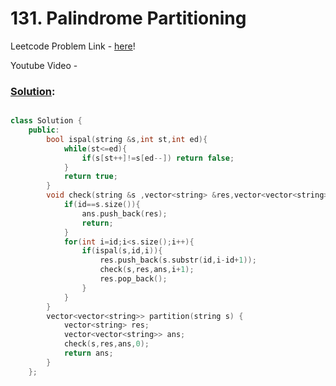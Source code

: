 # 131. Palindrome Partitioning

Leetcode Problem Link - [here](https://leetcode.com/problems/palindrome-partitioning/description/?envType=study-plan-v2&envId=top-100-liked)!

Youtube Video - 

### [Solution]():

```cpp

class Solution {
    public:
        bool ispal(string &s,int st,int ed){
            while(st<=ed){
                if(s[st++]!=s[ed--]) return false;
            }
            return true;
        }
        void check(string &s ,vector<string> &res,vector<vector<string>> &ans,int id){
            if(id==s.size()){
                ans.push_back(res);
                return;
            }
            for(int i=id;i<s.size();i++){
                if(ispal(s,id,i)){
                    res.push_back(s.substr(id,i-id+1));
                    check(s,res,ans,i+1);
                    res.pop_back();
                }
            }
        }
        vector<vector<string>> partition(string s) {
            vector<string> res;
            vector<vector<string>> ans;
            check(s,res,ans,0);
            return ans;
        }
    };

```
